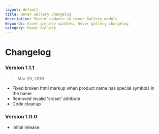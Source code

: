 ```yaml
---
layout: default
title: Hover Gallery Changelog
description: Recent updates in Hover Gallery module
keywords: hover gallery updates, hover gallery changelog
category: Hover Gallery
---
```


# Changelog

### Version 1.1.1

> Mar 29, 2019

 -  Fixed broken html markup when product name has special symbols in the name
 -  Removed invalid 'srcset' attribute
 -  Code cleanup

### Version 1.0.0

 -  Initial release
